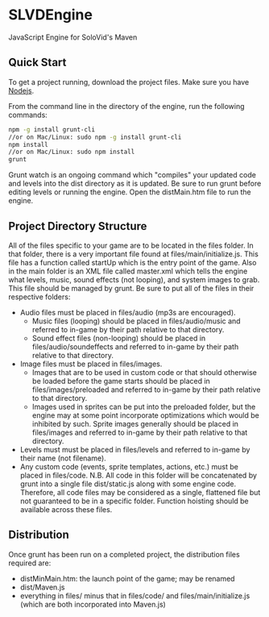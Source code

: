 # SLVDEngine
JavaScript Engine for SoloVid's Maven

## Quick Start
To get a project running, download the project files. Make sure you have [Nodejs](http://nodejs.org/download/).

From the command line in the directory of the engine, run the following commands:
```sh
npm -g install grunt-cli
//or on Mac/Linux: sudo npm -g install grunt-cli
npm install
//or on Mac/Linux: sudo npm install
grunt
```

Grunt watch is an ongoing command which "compiles" your updated code and levels into the dist directory as it is updated. Be sure to run grunt before editing levels or running the engine.
Open the distMain.htm file to run the engine.

## Project Directory Structure
All of the files specific to your game are to be located in the files folder. 
In that folder, there is a very important file found at files/main/initialize.js. This file has a function called startUp which is the entry point of the game.
Also in the main folder is an XML file called master.xml which tells the engine what levels, music, sound effects (not looping), and system images to grab. 
This file should be managed by grunt.
Be sure to put all of the files in their respective folders:
- Audio files must be placed in files/audio (mp3s are encouraged).
    - Music files (looping) should be placed in files/audio/music and referred to in-game by their path relative to that directory.
    - Sound effect files (non-looping) should be placed in files/audio/soundeffects and referred to in-game by their path relative to that directory.
- Image files must be placed in files/images.
    - Images that are to be used in custom code or that should otherwise be loaded before the game starts should be placed in files/images/preloaded and referred to in-game by their path relative to that directory.
    - Images used in sprites can be put into the preloaded folder, but the engine may at some point incorporate optimizations which would be inhibited by such. Sprite images generally should be placed in files/images and referred to in-game by their path relative to that directory.
- Levels must must be placed in files/levels and referred to in-game by their name (not filename).
- Any custom code (events, sprite templates, actions, etc.) must be placed in files/code. N.B. All code in this folder will be concatenated by grunt into a single file dist/static.js along with some engine code. Therefore, all code files may be considered as a single, flattened file but not guaranteed to be in a specific folder. Function hoisting should be available across these files.

## Distribution
Once grunt has been run on a completed project, the distribution files required are:
- distMinMain.htm: the launch point of the game; may be renamed
- dist/Maven.js
- everything in files/ minus that in files/code/ and files/main/initialize.js (which are both incorporated into Maven.js)